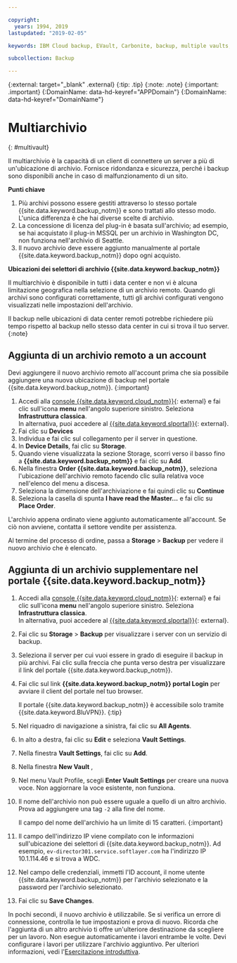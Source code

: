 ```yaml
---

copyright:
  years: 1994, 2019
lastupdated: "2019-02-05"

keywords: IBM Cloud backup, EVault, Carbonite, backup, multiple vaults, mulitple locations, disaster recovery

subcollection: Backup

---
```

{:external: target="_blank" .external}
{:tip: .tip}
{:note: .note}
{:important: .important}
{:DomainName: data-hd-keyref="APPDomain"}
{:DomainName: data-hd-keyref="DomainName"}

# Multiarchivio
{: #multivault}

Il multiarchivio è la capacità di un client di connettere un server a più di un'ubicazione di archivio. Fornisce ridondanza e sicurezza, perché i backup sono disponibili anche in caso di malfunzionamento di un sito.

**Punti chiave**

1. Più archivi possono essere gestiti attraverso lo stesso portale {{site.data.keyword.backup_notm}} e sono trattati allo stesso modo. L'unica differenza è che hai diverse scelte di archivio.
2. La concessione di licenza del plug-in è basata sull'archivio; ad esempio, se hai acquistato il plug-in MSSQL per un archivio in Washington DC, non funziona nell'archivio di Seattle.
3. Il nuovo archivio deve essere aggiunto manualmente al portale {{site.data.keyword.backup_notm}} dopo ogni acquisto.



**Ubicazioni dei selettori di archivio {{site.data.keyword.backup_notm}}**

Il multiarchivio è disponibile in tutti i data center e non vi è alcuna limitazione geografica nella selezione di un archivio remoto. Quando gli archivi sono configurati correttamente, tutti gli archivi configurati vengono visualizzati nelle impostazioni dell'archivio.

Il backup nelle ubicazioni di data center remoti potrebbe richiedere più tempo rispetto al backup nello stesso data center in cui si trova il tuo server.
{:note}

## Aggiunta di un archivio remoto a un account

Devi aggiungere il nuovo archivio remoto all'account prima che sia possibile aggiungere una nuova ubicazione di backup nel portale {{site.data.keyword.backup_notm}}.
{:important}

1. Accedi alla [console {{site.data.keyword.cloud_notm}}](https://{DomainName}){: external} e fai clic sull'icona **menu** nell'angolo superiore sinistro. Seleziona **Infrastruttura classica**.<br/>
   In alternativa, puoi accedere al [{{site.data.keyword.slportal}}](https://control.softlayer.com/){: external}.
2. Fai clic su **Devices**
3. Individua e fai clic sul collegamento per il server in questione.
4. In **Device Details**, fai clic su **Storage**.
5. Quando viene visualizzata la sezione Storage, scorri verso il basso fino a **{{site.data.keyword.backup_notm}}** e fai clic su **Add**.
6. Nella finestra **Order {{site.data.keyword.backup_notm}}**, seleziona l'ubicazione dell'archivio remoto facendo clic sulla relativa voce nell'elenco del menu a discesa.
7. Seleziona la dimensione dell'archiviazione e fai quindi clic su **Continue**
8. Seleziona la casella di spunta **I have read the Master...** e fai clic su **Place Order**.

L'archivio appena ordinato viene aggiunto automaticamente all'account. Se ciò non avviene, contatta il settore vendite per assistenza.

Al termine del processo di ordine, passa a **Storage** > **Backup** per vedere il nuovo archivio che è elencato.

## Aggiunta di un archivio supplementare nel portale {{site.data.keyword.backup_notm}}

1. Accedi alla [console {{site.data.keyword.cloud_notm}}](https://{DomainName}){: external} e fai clic sull'icona **menu** nell'angolo superiore sinistro. Seleziona **Infrastruttura classica**.<br/>
   In alternativa, puoi accedere al [{{site.data.keyword.slportal}}](https://control.softlayer.com/){: external}.
2. Fai clic su **Storage** > **Backup** per visualizzare i server con un servizio di backup.
3. Seleziona il server per cui vuoi essere in grado di eseguire il backup in più archivi. Fai clic sulla freccia che punta verso destra per visualizzare il link del portale {{site.data.keyword.backup_notm}}.
4. Fai clic sul link **{{site.data.keyword.backup_notm}} portal Login** per avviare il client del portale nel tuo browser.

   Il portale {{site.data.keyword.backup_notm}} è accessibile solo tramite {{site.data.keyword.BluVPN}}.
   {:tip}
5. Nel riquadro di navigazione a sinistra, fai clic su **All Agents**.
6. In alto a destra, fai clic su **Edit** e seleziona **Vault Settings**.
7. Nella finestra **Vault Settings**, fai clic su **Add**.
8. Nella finestra **New Vault** ,
  1. Nel menu Vault Profile, scegli **Enter Vault Settings** per creare una nuova voce. Non aggiornare la voce esistente, non funziona.
  2. Il nome dell'archivio non può essere uguale a quello di un altro archivio. Prova ad aggiungere una tag `-2` alla fine del nome. <br/>

     Il campo del nome dell'archivio ha un limite di 15 caratteri.
     {:important}
  3. Il campo dell'indirizzo IP viene compilato con le informazioni sull'ubicazione dei selettori di {{site.data.keyword.backup_notm}}. Ad esempio, `ev-director301.service.softlayer.com` ha l'indirizzo IP 10.1.114.46 e si trova a WDC.
  4. Nel campo delle credenziali, immetti l'ID account, il nome utente {{site.data.keyword.backup_notm}} per l'archivio selezionato e la password per l'archivio selezionato.
  5. Fai clic su **Save Changes**.

In pochi secondi, il nuovo archivio è utilizzabile. Se si verifica un errore di connessione, controlla le tue impostazioni e prova di nuovo. Ricorda che l'aggiunta di un altro archivio ti offre un'ulteriore destinazione da scegliere per un lavoro. Non esegue automaticamente i lavori entrambe le volte. Devi configurare i lavori per utilizzare l'archivio aggiuntivo. Per ulteriori informazioni, vedi l'[Esercitazione introduttiva](/docs/infrastructure/Backup?topic=Backup-getting-started#getting-started).
